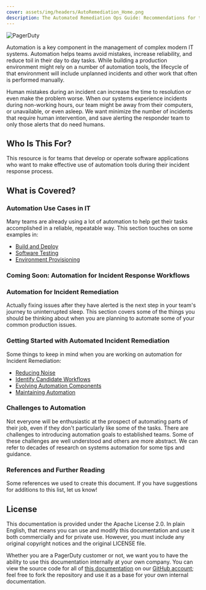 ```yaml
---
cover: assets/img/headers/AutoRemediation_Home.png
description: The Automated Remediation Ops Guide: Recommendations for teams that want to apply automation to their Incident Response processes.
---
```

![PagerDuty](../assets/img/headers/AutoRemediation_Home.png)

Automation is a key component in the management of complex modern IT systems. Automation helps teams avoid mistakes, increase reliability, and reduce toil in their day to day tasks. While building a production environment might rely on a number of automation tools, the lifecycle of that environment will include unplanned incidents and other work that often is performed manually.

Human mistakes during an incident can increase the time to resolution or even make the problem worse. When our systems experience incidents during non-working hours, our team might be away from their computers, or unavailable, or even asleep.  We want minimize the number of incidents that require human intervention, and save alerting the responder team to only those alerts that do need humans.

## Who Is This For?
This resource is for teams that develop or operate software applications who want to make effective use of automation tools during their incident response process.

## What is Covered?


### Automation Use Cases in IT
Many teams are already using a lot of automation to help get their tasks accomplished in a reliable, repeatable way. This section touches on some examples in:

- [Build and Deploy](use_cases.md#build-and-deploy)
- [Software Testing](use_cases.md#software-testing)
- [Environment Provisioning](use_cases.md#environment-provisioning)

### Coming Soon: Automation for Incident Response Workflows

### Automation for Incident Remediation
Actually fixing issues after they have alerted is the next step in your team's journey to uninterrupted sleep. This section covers some of the things you should be thinking about when you are planning to automate some of your common production issues.

### Getting Started with Automated Incident Remediation
Some things to keep in mind when you are working on automation for Incident Remediation:

* [Reducing Noise](getting_started.md#reducing-noise)
* [Identify Candidate Workflows](getting_started.md#identify-candidate-workflows)
* [Evolving Automation Components](getting_started.md#evolving-automation-components)
* [Maintaining Automation](getting_started.md#maintaining-automation)

### Challenges to Automation
Not everyone will be enthusiastic at the prospect of automating parts of their job, even if they don't particularly like some of the tasks. There are challenges to introducing automation goals to established teams. Some of these challenges are well understood and others are more abstract. We can refer to decades of research on systems automation for some tips and guidance.


### References and Further Reading
Some references we used to create this document. If you have suggestions for additions to this list, let us know!

## License
This documentation is provided under the Apache License 2.0. In plain English, that means you can use and modify this documentation and use it both commercially and for private use. However, you must include any original copyright notices and the original LICENSE file.

Whether you are a PagerDuty customer or not, we want you to have the ability to use this documentation internally at your own company. You can view the source code for all of [this documentation](https://github.com/PagerDuty/automated-remediation-docs) on our [GitHub account](https://github.com/PagerDuty); feel free to fork the repository and use it as a base for your own internal documentation.
